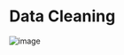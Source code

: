 # Data Cleaning
![image](https://user-images.githubusercontent.com/92245436/152916312-0ed05b22-42c1-4249-ac0d-729f4ffd1850.png)
